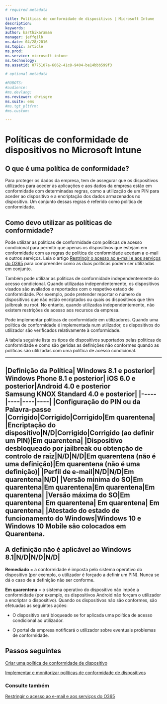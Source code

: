```yaml
---
# required metadata

title: Políticas de conformidade de dispositivos | Microsoft Intune
description:
keywords:
author: karthikaraman
manager: jeffgilb
ms.date: 04/28/2016
ms.topic: article
ms.prod:
ms.service: microsoft-intune
ms.technology:
ms.assetid: 0775107a-6662-41c8-9404-be14bbb599f3

# optional metadata

#ROBOTS:
#audience:
#ms.devlang:
ms.reviewer: chrisgre
ms.suite: ems
#ms.tgt_pltfrm:
#ms.custom:

---
```


# Políticas de conformidade de dispositivos no Microsoft Intune
## O que é uma política de conformidade?
Para proteger os dados da empresa, tem de assegurar que os dispositivos utilizados para aceder às aplicações e aos dados da empresa estão em conformidade com determinadas regras, como a utilização de um PIN para aceder ao dispositivo e a encriptação dos dados armazenados no dispositivo. Um conjunto dessas regras é referido como política de conformidade.

## Como devo utilizar as políticas de conformidade?
Pode utilizar as políticas de conformidade com políticas de acesso condicional para permitir que apenas os dispositivos que estejam em conformidade com as regras de política de conformidade acedam a e-mail e outros serviços. Leia o artigo [Restringir o acesso ao e-mail e aos serviços do O365](restrict-access-to-email-and-o365-services-with-microsoft-intune.md) para compreender como as duas políticas podem ser utilizadas em conjunto.

Também pode utilizar as políticas de conformidade independentemente do acesso condicional. Quando utilizadas independentemente, os dispositivos visados são avaliados e reportados com o respetivo estado de conformidade. Por exemplo, pode pretender reportar o número de dispositivos que não estão encriptados ou quais os dispositivos que têm jailbreak ou root. No entanto, quando utilizadas independentemente, não existem restrições de acesso aos recursos da empresa.

Pode implementar políticas de conformidade em utilizadores. Quando uma política de conformidade é implementada num utilizador, os dispositivos do utilizador são verificados relativamente à conformidade.

A tabela seguinte lista os tipos de dispositivos suportados pelas políticas de conformidade e como são geridas as definições não conformes quando as políticas são utilizadas com uma política de acesso condicional.

--------------

|Definição da Política| Windows 8.1 e posterior| Windows Phone 8.1 e posterior| iOS 6.0 e posterior|Android 4.0 e posterior<br/>Samsung KNOX Standard 4.0 e posterior|
|-----|----|----|----|
|**Configuração do PIN ou da Palavra-passe** |Corrigido|Corrigido|Corrigido|Em quarentena|
|**Encriptação do dispositivo**|N/D|Corrigido|Corrigido (ao definir um PIN)|Em quarentena|
|**Dispositivo desbloqueado por jailbreak ou obtenção de controlo de raiz**|N/D|N/D|Em quarentena (não é uma definição)|Em quarentena (não é uma definição)|
|**Perfil de e-mail**|N/D|N/D|Em quarentena|N/D|
|**Versão mínima do SO**|Em quarentena|Em quarentena|Em quarentena|Em quarentena|
|**Versão máxima do SO**|Em quarentena| Em quarentena| Em quarentena| Em quarentena|
|**Atestado do estado de funcionamento do Windows**|Windows 10 e Windows 10 Mobile são colocados em Quarentena.<br /><br />A definição não é aplicável ao Windows 8.1|N/D|N/D|N/D|
--------------
**Remediado** = a conformidade é imposta pelo sistema operativo do dispositivo (por exemplo, o utilizador é forçado a definir um PIN).  Nunca se dá o caso de a definição não ser conforme.

**Em quarentena** = o sistema operativo do dispositivo não impõe a conformidade (por exemplo, os dispositivos Android não forçam o utilizador a encriptar o dispositivo). Quando os dispositivos não são conformes, são efetuadas as seguintes ações:

-   O dispositivo será bloqueado se for aplicada uma política de acesso condicional ao utilizador.

-   O portal da empresa notificará o utilizador sobre eventuais problemas de conformidade.

## Passos seguintes
[Criar uma política de conformidade de dispositivo](create-a-device-compliance-policy-in-microsoft-intune.md)

[Implementar e monitorizar políticas de conformidade de dispositivos](deploy-and-monitor-a-device-compliance-policy-in-microsoft-intune.md)

### Consulte também
[Restringir o acesso ao e-mail e aos serviços do O365](restrict-access-to-email-and-o365-services-with-microsoft-intune.md)


<!--HONumber=Jun16_HO2-->


